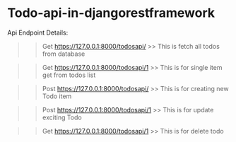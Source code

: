 # Todo-api-in-djangorestframework

Api Endpoint Details:

>> Get https://127.0.0.1:8000/todosapi/  >> This is fetch all todos from database

>> Get https://127.0.0.1:8000/todosapi/1  >> This is for single item get from todos list

>> Post https://127.0.0.1:8000/todosapi/  >> This is for creating new Todo item 
  
>> Post https://127.0.0.1:8000/todosapi/1  >> This is for update exciting Todo
 
>> Get https://127.0.0.1:8000/todosapi/1  >>  This is for delete todo
